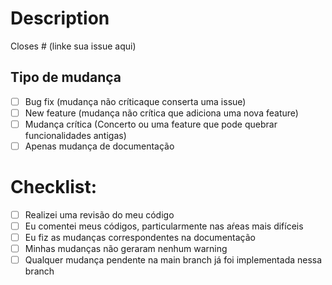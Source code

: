 # Description

<!-- Por favor, inclua um resumo das mudancas relacionadas com as issues. Também inclua contexto relacinado ao problema. -->

Closes # (linke sua issue aqui)

## Tipo de mudança

<!-- Por favor delete as mudanças que não forem relevantes -->

- [ ] Bug fix (mudança não críticaque conserta uma issue)
- [ ] New feature (mudança não crítica que adiciona uma nova feature)
- [ ] Mudança crítica (Concerto ou uma feature que pode quebrar funcionalidades antigas)
- [ ] Apenas mudança de documentação

# Checklist:

- [ ] Realizei uma revisão do meu código
- [ ] Eu comentei meus códigos, particularmente nas aŕeas mais difíceis
- [ ] Eu fiz as mudanças correspondentes na documentação
- [ ] Minhas mudanças não geraram nenhum warning
- [ ] Qualquer mudança pendente na main branch já foi implementada nessa branch
